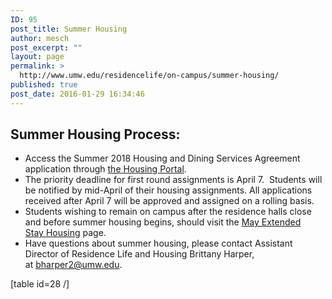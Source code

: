 ```yaml
---
ID: 95
post_title: Summer Housing
author: mesch
post_excerpt: ""
layout: page
permalink: >
  http://www.umw.edu/residencelife/on-campus/summer-housing/
published: true
post_date: 2016-01-29 16:34:46
---
```

<h2>Summer Housing Process:</h2>
<ul>
 	<li class="p1">Access the <span class="s3">Summer 2018 Housing and Dining Services Agreement application</span> through <a href="https://umw.starrezhousing.com/StarRezPortal/F8B0E82A/1/1/Home-Home">the Housing Portal</a>.</li>
 	<li class="p1"><span class="s1">The priority deadline for first round assignments is April 7.  Students will be notified by mid-April of their housing assignments. All applications received after April 7 will be approved and assigned on a rolling basis. </span></li>
 	<li class="p1">Students wishing to remain on campus after the residence halls close and before summer housing begins, should visit the <a href="http://www.umw.edu/residencelife/on-campus/housing-procedures/extended-stay-housing/">May Extended Stay Housing</a> page.</li>
 	<li class="p1">Have questions about summer housing, please contact Assistant Director of Residence Life and Housing Brittany Harper, at <a href="mailto:bharper2@umw.edu"><span class="s3">bharper2@umw.edu</span></a>.</li>
</ul>
[table id=28 /]